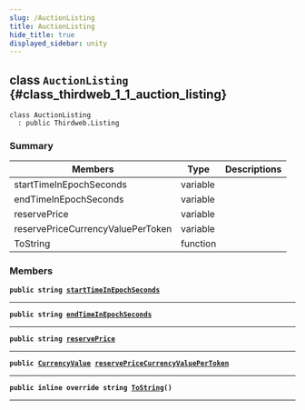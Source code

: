 ```yaml
---
slug: /AuctionListing
title: AuctionListing
hide_title: true
displayed_sidebar: unity
---
```


## class `AuctionListing` {#class_thirdweb_1_1_auction_listing}

```
class AuctionListing
  : public Thirdweb.Listing
```

### Summary

| Members                           | Type     | Descriptions |
| --------------------------------- | -------- | ------------ |
| startTimeInEpochSeconds           | variable |              |
| endTimeInEpochSeconds             | variable |              |
| reservePrice                      | variable |              |
| reservePriceCurrencyValuePerToken | variable |              |
| ToString                          | function |              |

### Members

**`public string `[`startTimeInEpochSeconds`](#class_thirdweb_1_1_auction_listing_1a789662e7964a41dc1f32b339ba836cbe)**

---

**`public string `[`endTimeInEpochSeconds`](#class_thirdweb_1_1_auction_listing_1afae34faa0739559c412dbbd16ff40286)**

---

**`public string `[`reservePrice`](#class_thirdweb_1_1_auction_listing_1ad27bbeac9a2fcba2be9588918c42dd38)**

---

**`public `[`CurrencyValue`](docs/unity/CurrencyValue.md#struct_thirdweb_1_1_currency_value)` `[`reservePriceCurrencyValuePerToken`](#class_thirdweb_1_1_auction_listing_1af0bbe35981fd0bd2b9cd153a3b046a05)**

---

**`public inline override string `[`ToString`](#class_thirdweb_1_1_auction_listing_1a970ce2025743475a52eb1583606994af)`()`**

---
